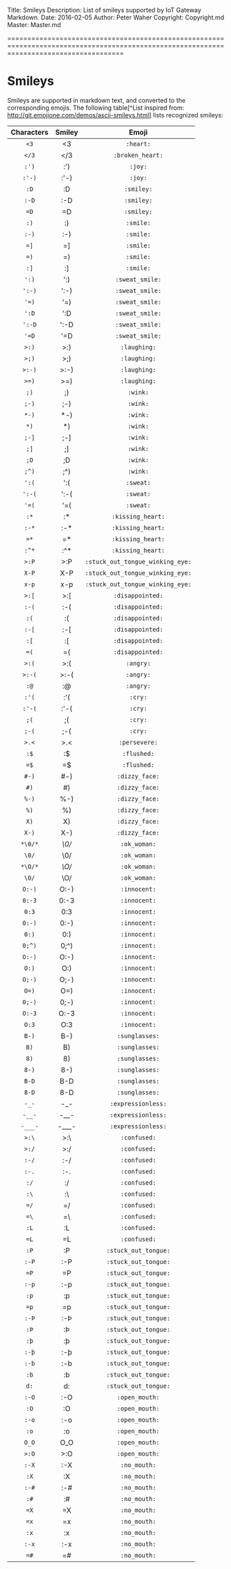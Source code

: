 ﻿Title: Smileys
Description: List of smileys supported by IoT Gateway Markdown.
Date: 2016-02-05
Author: Peter Waher
Copyright: Copyright.md
Master: Master.md

=========================================================================================================================================

Smileys
=============

Smileys are supported in markdown text, and converted to the corresponding emojis. 
The following table[^List inspired from: <http://git.emojione.com/demos/ascii-smileys.html>] lists recognized smileys:

| Characters     | Smiley         | Emoji                          |
|:--------------:|:--------------:|:------------------------------:|
| `<3`           | <3             |`:heart:`                       |
| `</3`          | </3            |`:broken_heart:`                |
| `:')`          | :')            |`:joy:`                         |
| `:'-)`         | :'-)           |`:joy:`                         |
| `:D`           | :D             |`:smiley:`                      |
| `:-D`          | :-D            |`:smiley:`                      |
| `=D`           | =D             |`:smiley:`                      |
| `:)`           | :)             |`:smile:`                       |
| `:-)`          | :-)            |`:smile:`                       |
| `=]`           | =]             |`:smile:`                       |
| `=)`           | =)             |`:smile:`                       |
| `:]`           | :]             |`:smile:`                       |
| `':)`          | ':)            |`:sweat_smile:`                 |
| `':-)`         | ':-)           |`:sweat_smile:`                 |
| `'=)`          | '=)            |`:sweat_smile:`                 |
| `':D`          | ':D            |`:sweat_smile:`                 |
| `':-D`         | ':-D           |`:sweat_smile:`                 |
| `'=D`          | '=D            |`:sweat_smile:`                 |
| `>:)`          | >:)            |`:laughing:`                    |
| `>;)`          | >;)            |`:laughing:`                    |
| `>:-)`         | >:-)           |`:laughing:`                    |
| `>=)`          | >=)            |`:laughing:`                    |
| `;)`           | ;)             |`:wink:`                        |
| `;-)`          | ;-)            |`:wink:`                        |
| `*-)`          | *-)            |`:wink:`                        |
| `*)`           | *)             |`:wink:`                        |
| `;-]`          | ;-]            |`:wink:`                        |
| `;]`           | ;]             |`:wink:`                        |
| `;D`           | ;D             |`:wink:`                        |
| `;^)`          | ;^)            |`:wink:`                        |
| `':(`          | ':(            |`:sweat:`                       |
| `':-(`         | ':-(           |`:sweat:`                       |
| `'=(`          | '=(            |`:sweat:`                       |
| `:*`           | :*             |`:kissing_heart:`               |
| `:-*`          | :-*            |`:kissing_heart:`               |
| `=*`           | =*             |`:kissing_heart:`               |
| `:^*`          | :^*            |`:kissing_heart:`               |
| `>:P`          | >:P            |`:stuck_out_tongue_winking_eye:`|
| `X-P`          | X-P            |`:stuck_out_tongue_winking_eye:`|
| `x-p`          | x-p            |`:stuck_out_tongue_winking_eye:`|
| `>:[`          | >:[            |`:disappointed:`                |
| `:-(`          | :-(            |`:disappointed:`                |
| `:(`           | :(             |`:disappointed:`                |
| `:-[`          | :-[            |`:disappointed:`                |
| `:[`           | :[             |`:disappointed:`                |
| `=(`           | =(             |`:disappointed:`                |
| `>:(`          | >:(            |`:angry:`                       |
| `>:-(`         | >:-(           |`:angry:`                       |
| `:@`           | :@             |`:angry:`                       |
| `:'(`          | :'(            |`:cry:`                         |
| `:'-(`         | :'-(           |`:cry:`                         |
| `;(`           | ;(             |`:cry:`                         |
| `;-(`          | ;-(            |`:cry:`                         |
| `>.<`          | >.<            |`:persevere:`                   |
| `:$`           | :$             |`:flushed:`                     |
| `=$`           | =$             |`:flushed:`                     |
| `#-)`          | #-)            |`:dizzy_face:`                  |
| `#)`           | #)             |`:dizzy_face:`                  |
| `%-)`          | %-)            |`:dizzy_face:`                  |
| `%)`           | %)             |`:dizzy_face:`                  |
| `X)`           | X)             |`:dizzy_face:`                  |
| `X-)`          | X-)            |`:dizzy_face:`                  |
| `*\0/*`        | *\0/*          |`:ok_woman:`                    |
| `\0/`          | \0/            |`:ok_woman:`                    |
| `*\O/*`        | *\O/*          |`:ok_woman:`                    |
| `\O/`          | \O/            |`:ok_woman:`                    |
| `O:-)`         | O:-)           |`:innocent:`                    |
| `0:-3`         | 0:-3           |`:innocent:`                    |
| `0:3`          | 0:3            |`:innocent:`                    |
| `0:-)`         | 0:-)           |`:innocent:`                    |
| `0:)`          | 0:)            |`:innocent:`                    |
| `0;^)`         | 0;^)           |`:innocent:`                    |
| `O:-)`         | O:-)           |`:innocent:`                    |
| `O:)`          | O:)            |`:innocent:`                    |
| `O;-)`         | O;-)           |`:innocent:`                    |
| `O=)`          | O=)            |`:innocent:`                    |
| `0;-)`         | 0;-)           |`:innocent:`                    |
| `O:-3`         | O:-3           |`:innocent:`                    |
| `O:3`          | O:3            |`:innocent:`                    |
| `B-)`          | B-)            |`:sunglasses:`                  |
| `B)`           | B)             |`:sunglasses:`                  |
| `8)`           | 8)             |`:sunglasses:`                  |
| `8-)`          | 8-)            |`:sunglasses:`                  |
| `B-D`          | B-D            |`:sunglasses:`                  |
| `8-D`          | 8-D            |`:sunglasses:`                  |
| `-_-`          | -_-            |`:expressionless:`              |
| `-__-`         | -__-           |`:expressionless:`              |
| `-___-`        | -___-          |`:expressionless:`              |
| `>:\`          | >:\            |`:confused:`                    |
| `>:/`          | >:/            |`:confused:`                    |
| `:-/`          | :-/            |`:confused:`                    |
| `:-.`          | :-.            |`:confused:`                    |
| `:/`           | :/             |`:confused:`                    |
| `:\`           | :\             |`:confused:`                    |
| `=/`           | =/             |`:confused:`                    |
| `=\`           | =\             |`:confused:`                    |
| `:L`           | :L             |`:confused:`                    |
| `=L`           | =L             |`:confused:`                    |
| `:P`           | :P             |`:stuck_out_tongue:`            |
| `:-P`          | :-P            |`:stuck_out_tongue:`            |
| `=P`           | =P             |`:stuck_out_tongue:`            |
| `:-p`          | :-p            |`:stuck_out_tongue:`            |
| `:p`           | :p             |`:stuck_out_tongue:`            |
| `=p`           | =p             |`:stuck_out_tongue:`            |
| `:-Þ`          | :-Þ            |`:stuck_out_tongue:`            |
| `:Þ`           | :Þ             |`:stuck_out_tongue:`            |
| `:þ`           | :þ             |`:stuck_out_tongue:`            |
| `:-þ`          | :-þ            |`:stuck_out_tongue:`            |
| `:-b`          | :-b            |`:stuck_out_tongue:`            |
| `:b`           | :b             |`:stuck_out_tongue:`            |
| `d:`           | d:             |`:stuck_out_tongue:`            |
| `:-O`          | :-O            |`:open_mouth:`                  |
| `:O`           | :O             |`:open_mouth:`                  |
| `:-o`          | :-o            |`:open_mouth:`                  |
| `:o`           | :o             |`:open_mouth:`                  |
| `O_O`          | O_O            |`:open_mouth:`                  |
| `>:O`          | >:O            |`:open_mouth:`                  |
| `:-X`          | :-X            |`:no_mouth:`                    |
| `:X`           | :X             |`:no_mouth:`                    |
| `:-#`          | :-#            |`:no_mouth:`                    |
| `:#`           | :#             |`:no_mouth:`                    |
| `=X`           | =X             |`:no_mouth:`                    |
| `=x`           | =x             |`:no_mouth:`                    |
| `:x`           | :x             |`:no_mouth:`                    |
| `:-x`          | :-x            |`:no_mouth:`                    |
| `=#`           | =#             |`:no_mouth:`                    |
